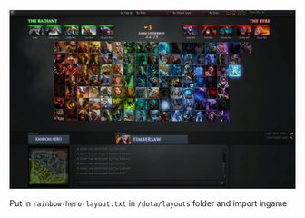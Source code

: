 ![Rainbow hero layout](rainbow-hero-screenshot.png?raw=true)

Put in ```rainbow-hero-layout.txt``` in  ``/dota/layouts`` folder and import ingame 
